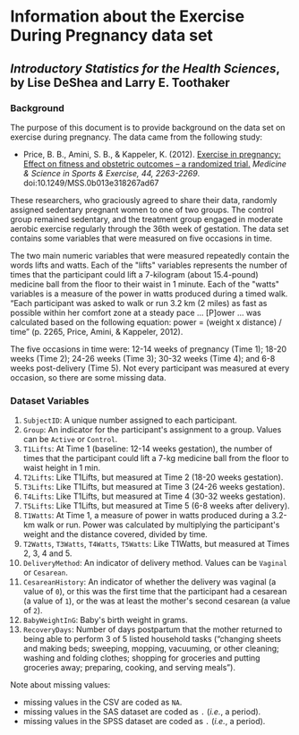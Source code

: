 Information about the Exercise During Pregnancy data set
================
## *Introductory Statistics for the Health Sciences*, by Lise DeShea and Larry E. Toothaker

### Background
The purpose of this document is to provide background on the data set on exercise during pregnancy.  The data came from the following study:
 * Price, B. B., Amini, S. B., & Kappeler, K. (2012).  [Exercise in pregnancy:  Effect on fitness and obstetric outcomes – a randomized trial.](http://www.ncbi.nlm.nih.gov/pubmed/22843114)  *Medicine & Science in Sports & Exercise, 44, 2263-2269*.  doi:10.1249/MSS.0b013e318267ad67

These researchers, who graciously agreed to share their data, randomly assigned sedentary pregnant women to one of two groups.  The control group remained sedentary, and the treatment group engaged in moderate aerobic exercise regularly through the 36th week of gestation.  The data set contains some variables that were measured on five occasions in time.  

The two main numeric variables that were measured repeatedly contain the words lifts and watts.  Each of the "lifts" variables represents the number of times that the participant could lift a 7-kilogram (about 15.4-pound) medicine ball from the floor to their waist in 1 minute.  Each of the "watts" variables is a measure of the power in watts produced during a timed walk.  “Each participant was asked to walk or run 3.2 km (2 miles) as fast as possible within her comfort zone at a steady pace … [P]ower … was calculated based on the following equation:  power = (weight x distance) / time” (p. 2265, Price, Amini, & Kappeler, 2012).

The five occasions in time were:  12-14 weeks of pregnancy (Time 1); 18-20 weeks (Time 2); 24-26 weeks (Time 3); 30-32 weeks (Time 4); and 6-8 weeks post-delivery (Time 5).  Not every participant was measured at every occasion, so there are some missing data.

### Dataset Variables
 1. `SubjectID`: A unique number assigned to each participant.
 2. `Group`:  An indicator for the participant's assignment to a group. Values can be `Active` or `Control`.
 3. `T1Lifts`:  At Time 1 (baseline:  12-14 weeks gestation), the number of times that the participant could lift a 7-kg medicine ball from the floor to waist height in 1 min.
 4. `T2Lifts`:  Like T1Lifts, but measured at Time 2 (18-20 weeks gestation).
 5. `T3Lifts`:  Like T1Lifts, but measured at Time 3 (24-26 weeks gestation).
 6. `T4Lifts`:  Like T1Lifts, but measured at Time 4 (30-32 weeks gestation).
 7. `T5Lifts`:  Like T1Lifts, but measured at Time 5 (6-8 weeks after delivery).
 8. `T1Watts`:  At Time 1, a measure of power in watts produced during a 3.2-km walk or run.  Power was calculated by multiplying the participant's weight and the distance covered, divided by time.  
 9. `T2Watts`, `T3Watts`, `T4Watts`, `T5Watts`:  Like T1Watts, but measured at Times 2, 3, 4 and 5.
 10. `DeliveryMethod`:  An indicator of delivery method. Values can be `Vaginal` or `Cesarean`.
 11. `CesareanHistory`:  An indicator of whether the delivery was vaginal (a value of `0`), or this was the first time that the participant had a cesarean (a value of `1`), or the was at least the mother's second cesarean (a value of `2`).
 12. `BabyWeightInG`:  Baby's birth weight in grams.
 13. `RecoveryDays`:  Number of days postpartum that the mother returned to being able to perform 3 of 5 listed household tasks (“changing sheets and making beds; sweeping, mopping, vacuuming, or other cleaning; washing and folding clothes; shopping for groceries and putting groceries away; preparing, cooking, and serving meals”).

Note about missing values:

 * missing values in the CSV are coded as `NA`.
 * missing values in the SAS dataset are coded as `.` (*i.e.*, a period).
 * missing values in the SPSS dataset are coded as `.` (*i.e.*, a period).
